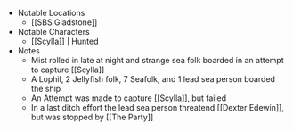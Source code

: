    
- Notable Locations 
	- [[SBS Gladstone]]
- Notable Characters 
	- [[Scylla]] | Hunted
- Notes 
	- Mist rolled in late at night and strange sea folk  boarded in an attempt to capture [[Scylla]]
	- A Lophil, 2 Jellyfish folk, 7 Seafolk, and 1 lead sea person boarded the ship
	- An Attempt was made to capture [[Scylla]], but failed
	- In a last ditch effort the lead sea person threatend [[Dexter Edewin]], but was stopped by [[The Party]]





